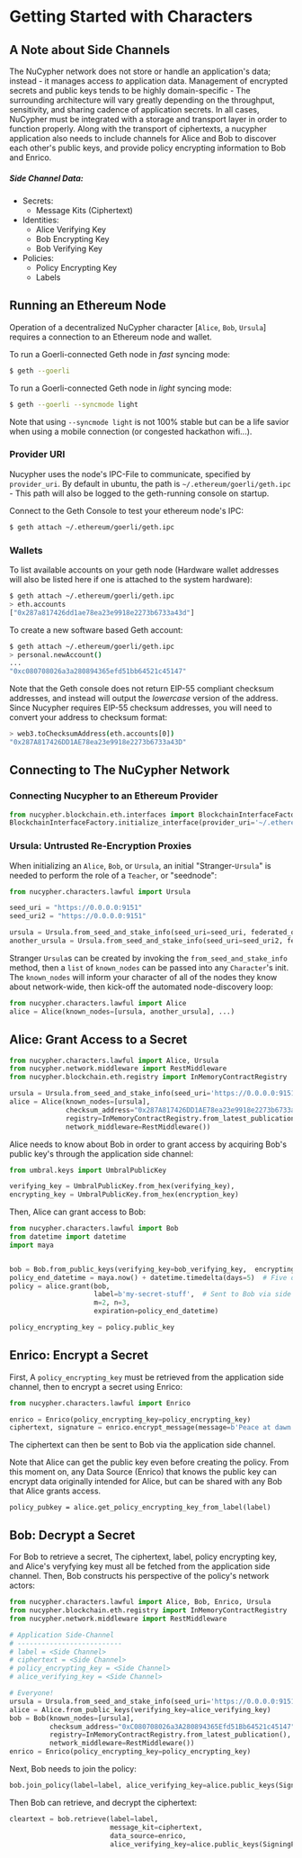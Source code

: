 # Getting Started with Characters


## A Note about Side Channels

The NuCypher network does not store or handle an application's data; instead - it manages access *to* application data.
Management of encrypted secrets and public keys tends to be highly domain-specific - The surrounding architecture
will vary greatly depending on the throughput, sensitivity, and sharing cadence of application secrets.
In all cases, NuCypher must be integrated with a storage and transport layer in order to function properly.
Along with the transport of ciphertexts, a nucypher application also needs to include channels for Alice and Bob 
to discover each other's public keys, and provide policy encrypting information to Bob and Enrico.
 
##### Side Channel Data:
  - Secrets:
    - Message Kits (Ciphertext)
  - Identities:
    - Alice Verifying Key
    - Bob Encrypting Key
    - Bob Verifying Key
  - Policies:
    - Policy Encrypting Key 
    - Labels

## Running an Ethereum Node

Operation of a decentralized NuCypher character [`Alice`, `Bob`, `Ursula`] requires
a connection to an Ethereum node and wallet.

To run a Goerli-connected Geth node in *fast* syncing mode:

```bash
$ geth --goerli
```

To run a Goerli-connected Geth node in *light* syncing mode:

```bash
$ geth --goerli --syncmode light
```

Note that using `--syncmode light` is not 100% stable but can be a life savior when using 
a mobile connection (or congested hackathon wifi...).

### Provider URI

Nucypher uses the node's IPC-File to communicate, specified by `provider_uri`.
By default in ubuntu, the path is `~/.ethereum/goerli/geth.ipc` - This path
will also be logged to the geth-running console on startup. 

Connect to the Geth Console to test your ethereum node's IPC:
```bash
$ geth attach ~/.ethereum/goerli/geth.ipc
```

### Wallets

To list available accounts on your geth node (Hardware wallet addresses will also be listed here 
if one is attached to the system hardware):

```bash
$ geth attach ~/.ethereum/goerli/geth.ipc
> eth.accounts
["0x287a817426dd1ae78ea23e9918e2273b6733a43d"]
```

To create a new software based Geth account:

```bash
$ geth attach ~/.ethereum/goerli/geth.ipc
> personal.newAccount()
...
"0xc080708026a3a280894365efd51bb64521c45147"
```

Note that the Geth console does not return EIP-55 compliant checksum addresses, and instead will output
the *lowercase* version of the address.  Since Nucypher requires EIP-55 checksum addresses, you will need 
to convert your address to checksum format:

```bash
> web3.toChecksumAddress(eth.accounts[0])
"0x287A817426DD1AE78ea23e9918e2273b6733a43D"
```

## Connecting to The NuCypher Network

### Connecting Nucypher to an Ethereum Provider

```python
from nucypher.blockchain.eth.interfaces import BlockchainInterfaceFactory
BlockchainInterfaceFactory.initialize_interface(provider_uri='~/.ethereum/goerli/geth.ipc')
```

### Ursula: Untrusted Re-Encryption Proxies

When initializing an `Alice`, `Bob`, or `Ursula`, an initial "Stranger-`Ursula`" is needed to perform 
the role of a `Teacher`, or "seednode":

```python
from nucypher.characters.lawful import Ursula

seed_uri = "https://0.0.0.0:9151"
seed_uri2 = "https://0.0.0.0:9151"

ursula = Ursula.from_seed_and_stake_info(seed_uri=seed_uri, federated_only=False)
another_ursula = Ursula.from_seed_and_stake_info(seed_uri=seed_uri2, federated_only=False)
```

Stranger `Ursula`s can be created by invoking the `from_seed_and_stake_info` method, then a `list` of `known_nodes`
can be passed into any `Character`'s init. The `known_nodes` will inform your character of all of the nodes
they know about network-wide, then kick-off the automated node-discovery loop:

```python
from nucypher.characters.lawful import Alice
alice = Alice(known_nodes=[ursula, another_ursula], ...)
```

## Alice: Grant Access to a Secret

```python
from nucypher.characters.lawful import Alice, Ursula
from nucypher.network.middleware import RestMiddleware
from nucypher.blockchain.eth.registry import InMemoryContractRegistry

ursula = Ursula.from_seed_and_stake_info(seed_uri='https://0.0.0.0:9151', federated_only=False)
alice = Alice(known_nodes=[ursula],
              checksum_address="0x287A817426DD1AE78ea23e9918e2273b6733a43D", 
              registry=InMemoryContractRegistry.from_latest_publication(),
              network_middleware=RestMiddleware())
```

Alice needs to know about Bob in order to grant access by acquiring Bob's public key's through 
the application side channel:

```python
from umbral.keys import UmbralPublicKey

verifying_key = UmbralPublicKey.from_hex(verifying_key),
encrypting_key = UmbralPublicKey.from_hex(encryption_key)

```

Then, Alice can grant access to Bob:

```python
from nucypher.characters.lawful import Bob
from datetime import datetime
import maya


bob = Bob.from_public_keys(verifying_key=bob_verifying_key,  encrypting_key=bob_encrypting_key)
policy_end_datetime = maya.now() + datetime.timedelta(days=5)  # Five days from now
policy = alice.grant(bob,
                     label=b'my-secret-stuff',  # Sent to Bob via side channel
                     m=2, n=3,
                     expiration=policy_end_datetime)

policy_encrypting_key = policy.public_key
```

## Enrico: Encrypt a Secret

First, A `policy_encrypting_key` must be retrieved from the application side channel, then 
to encrypt a secret using Enrico:

```python
from nucypher.characters.lawful import Enrico

enrico = Enrico(policy_encrypting_key=policy_encrypting_key)
ciphertext, signature = enrico.encrypt_message(message=b'Peace at dawn.')
```

The ciphertext can then be sent to Bob via the application side channel.

Note that Alice can get the public key even before creating the policy.
From this moment on, any Data Source (Enrico) that knows the public key
can encrypt data originally intended for Alice, but can be shared with
any Bob that Alice grants access.

`policy_pubkey = alice.get_policy_encrypting_key_from_label(label)`


## Bob: Decrypt a Secret

For Bob to retrieve a secret, The ciphertext, label, policy encrypting key, and Alice's veryfying key must all
be fetched from the application side channel.  Then, Bob constructs his perspective of the policy's network actors:

```python
from nucypher.characters.lawful import Alice, Bob, Enrico, Ursula
from nucypher.blockchain.eth.registry import InMemoryContractRegistry
from nucypher.network.middleware import RestMiddleware

# Application Side-Channel
# --------------------------
# label = <Side Channel>
# ciphertext = <Side Channel>
# policy_encrypting_key = <Side Channel>
# alice_verifying_key = <Side Channel>

# Everyone!
ursula = Ursula.from_seed_and_stake_info(seed_uri='https://0.0.0.0:9151', federated_only=False)
alice = Alice.from_public_keys(verifying_key=alice_verifying_key)
bob = Bob(known_nodes=[ursula],
          checksum_address="0xC080708026a3A280894365Efd51Bb64521c45147",
          registry=InMemoryContractRegistry.from_latest_publication(),
          network_middleware=RestMiddleware())
enrico = Enrico(policy_encrypting_key=policy_encrypting_key)
```

Next, Bob needs to join the policy:

```python
bob.join_policy(label=label, alice_verifying_key=alice.public_keys(SigningPower), block=True)
```

Then Bob can retrieve, and decrypt the ciphertext:

```python
cleartext = bob.retrieve(label=label,
                         message_kit=ciphertext,
                         data_source=enrico,
                         alice_verifying_key=alice.public_keys(SigningPower))
```
